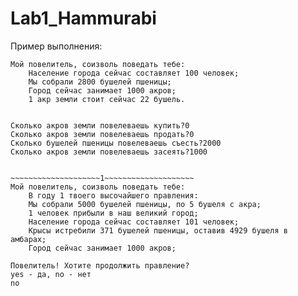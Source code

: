# Lab1_Hammurabi

Пример выполнения:


~~~
Мой повелитель, соизволь поведать тебе:
    Население города сейчас составляет 100 человек;
    Мы собрали 2800 бушелей пшеницы;
    Город сейчас занимает 1000 акров;
    1 акр земли стоит сейчас 22 бушель.


Сколько акров земли повелеваешь купить?0
Сколько акров земли повелеваешь продать?0
Сколько бушелей пшеницы повелеваешь съесть?2000
Сколько акров земли повелеваешь засеять?1000


~~~~~~~~~~~~~~~~~~~~1~~~~~~~~~~~~~~~~~~~~
Мой повелитель, соизволь поведать тебе:
    В году 1 твоего высочайшего правления:
    Мы собрали 5000 бушелей пшеницы, по 5 бушеля с акра;
    1 человек прибыли в наш великий город;
    Население города сейчас составляет 101 человек;
    Крысы истребили 371 бушелей пшеницы, оставив 4929 бушеля в амбарах;
    Город сейчас занимает 1000 акров;

Повелитель! Хотите продолжить правление?
yes - да, no - нет
no
